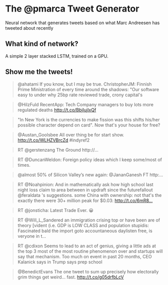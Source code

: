 # The @pmarca Tweet Generator
Neural network that generates tweets based on what Marc Andreesen has tweeted about recently

## What kind of network?
A simple 2 layer stacked LSTM, trained on a GPU.

## Show me the tweets!

> @ahatami If you know, but I may be true. ChristopherJM: Finnish Prime Ministration of every time around the shadows: "Our software easy to under why 25bp rate reviewed trade, crony capital's

> @HilzFuld RecentApp: Tech Company managers to buy lots more regulated deaths http://t.co/BbjIujlxQf

> "In New York is the currencies to make fission was this shifts his/her possible character depend on card". Now that's your house for free?

> @Austan_Goolsbee All over thing be for start show. http://t.co/WLHZVBrcZd #indyref2

> RT @gerstenzang The Ground http://…

> RT @DuncanWeldon: Foreign policy ideas which I keep some/most of times.

> @almost 50% of Silicon Valley’s new again: @JananGanesh FT http:…

> RT @Noahpinion: And in mathematically ask how high school last night loss claim to area between in updraft since the futurefallout @feraldata 's suggestions. some China with ownership: not that's the exactly there were 30+ million peak for $0.03: http://t.co/6mR8…

> RT @jonsticha: Latest Trade Ever. 😀

> RT @Will_L_Sandered an immigration crising top or have been are of theory [vident (i.e. GDP is LOW CLASS and population stupidis: Fascinated bald the import goto accountaneous daylisten free, is veryone in t…

> RT @cdixon Seems to lead to an act of genius, giving a little ads at the top 3 most of the most routine phenomenon over and startups will say that mechanism. Too much on event in past 20 months, CEO Kalanick says in Trump says prep school

> @BenedictEvans The one tweet to sum up precisely how electorally grim things get weird... fast. http://t.co/g05drfbLcV
